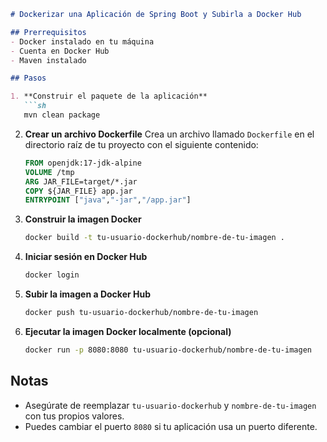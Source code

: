 ```markdown
# Dockerizar una Aplicación de Spring Boot y Subirla a Docker Hub

## Prerrequisitos
- Docker instalado en tu máquina
- Cuenta en Docker Hub
- Maven instalado

## Pasos

1. **Construir el paquete de la aplicación**
   ```sh
   mvn clean package
   ```

2. **Crear un archivo Dockerfile**
   Crea un archivo llamado `Dockerfile` en el directorio raíz de tu proyecto con el siguiente contenido:
   ```dockerfile
   FROM openjdk:17-jdk-alpine
   VOLUME /tmp
   ARG JAR_FILE=target/*.jar
   COPY ${JAR_FILE} app.jar
   ENTRYPOINT ["java","-jar","/app.jar"]
   ```

3. **Construir la imagen Docker**
   ```sh
   docker build -t tu-usuario-dockerhub/nombre-de-tu-imagen .
   ```

4. **Iniciar sesión en Docker Hub**
   ```sh
   docker login
   ```

5. **Subir la imagen a Docker Hub**
   ```sh
   docker push tu-usuario-dockerhub/nombre-de-tu-imagen
   ```

6. **Ejecutar la imagen Docker localmente (opcional)**
   ```sh
   docker run -p 8080:8080 tu-usuario-dockerhub/nombre-de-tu-imagen
   ```

## Notas
- Asegúrate de reemplazar `tu-usuario-dockerhub` y `nombre-de-tu-imagen` con tus propios valores.
- Puedes cambiar el puerto `8080` si tu aplicación usa un puerto diferente.

